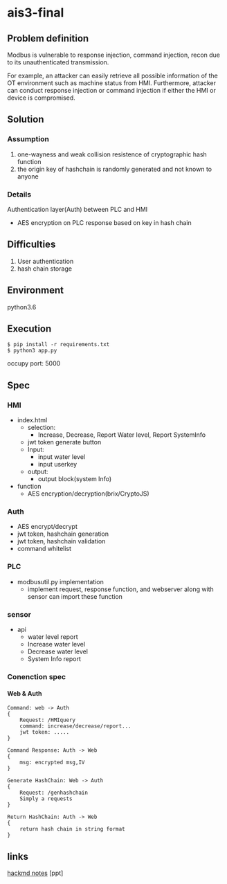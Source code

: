 # ais3-final

## Problem definition

Modbus is vulnerable to response injection, command injection, recon due to its unauthenticated transmission.

For example, an attacker can easily retrieve all possible information of the OT environment such as machine status from HMI. Furthermore, attacker can conduct response injection or command injection if either the HMI or device is compromised.

## Solution

### Assumption

1. one-wayness and weak collision resistence of cryptographic hash function
2. the origin key of hashchain is randomly generated and not known to anyone

### Details

Authentication layer(Auth) between PLC and HMI

- AES encryption on PLC response based on key in hash chain

## Difficulties

1. User authentication
2. hash chain storage

## Environment

python3.6

## Execution

```
$ pip install -r requirements.txt
$ python3 app.py
```
occupy port: 5000

## Spec

### HMI

- index.html
	- selection: 
		- Increase, Decrease, Report Water level, Report SystemInfo
	- jwt token generate button
	- Input:
		- input water level
		- input userkey
	- output:
		- output block(system Info)
- function
	- AES encryption/decryption(brix/CryptoJS)

### Auth

- AES encrypt/decrypt
- jwt token, hashchain generation
- jwt token, hashchain validation
- command whitelist

### PLC

- modbusutil.py implementation
	- implement request, response function, and webserver along with sensor can import these function

### sensor

- api
	- water level report
	- Increase water level
	- Decrease water level
	- System Info report

### Conenction spec

#### Web & Auth

```
Command: web -> Auth
{
	Request: /HMIquery
	command: increase/decrease/report...
	jwt token: .....
}

Command Response: Auth -> Web
{
	msg: encrypted msg,IV
}

Generate HashChain: Web -> Auth
{
	Request: /genhashchain
	Simply a requests
}

Return HashChain: Auth -> Web
{
	return hash chain in string format
}

```

## links

[hackmd notes](https://hackmd.io/d_7YG7d2Tl6sjiXiLwNESQ)
[ppt]
